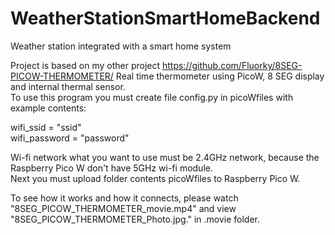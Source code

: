 # WeatherStationSmartHomeBackend
Weather station integrated with a smart home system

Project is based on my other project https://github.com/Fluorky/8SEG-PICOW-THERMOMETER/
Real time thermometer using PicoW, 8 SEG display and internal thermal sensor.  
To use this program you must create file config.py in picoWfiles
with example contents:

wifi_ssid = "ssid"  
wifi_password = "password"  

Wi-fi network what you want to use must be 2.4GHz network, because the Raspberry Pico W don't have 5GHz wi-fi module.  
Next you must upload folder contents picoWfiles to Raspberry Pico W.

To see how it works and how it connects, please watch "8SEG_PICOW_THERMOMETER_movie.mp4" and view
"8SEG_PICOW_THERMOMETER_Photo.jpg." in .movie folder.



